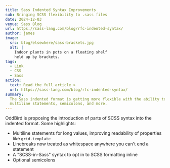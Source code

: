 ```yaml
---
title: Sass Indented Syntax Improvements
sub: Bringing SCSS flexibility to .sass files
date: 2024-12-03
venue: Sass Blog
url: https://sass-lang.com/blog/rfc-indented-syntax/
author: james
image:
  src: blog/elsewhere/sass-brackets.jpg
  alt: |
    Indoor plants in pots on a floating shelf
    held up by brackets.
tags:
  - Link
  - CSS
  - Sass
action:
  text: Read the full article »
  url: https://sass-lang.com/blog/rfc-indented-syntax/
summary:
  The Sass indented format is getting more flexible with the ability to have
  multiline statements, semicolons, and more.
---
```


OddBird is proposing the introduction of parts of SCSS syntax into the
indented format. Some highlights:

- Multiline statements for long values, improving readability of properties
  like `grid-template`
- Linebreaks now treated as whitespace anywhere you can't end a statement
- A "SCSS-in-Sass" syntax to opt in to SCSS formatting inline
- Optional semicolons
